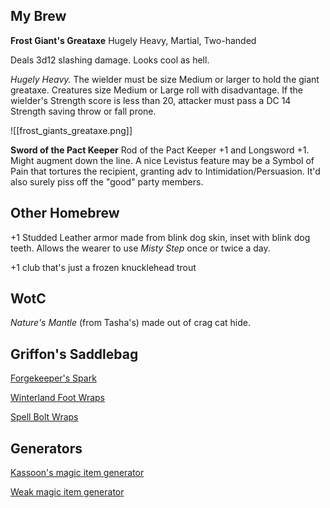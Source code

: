 ## My Brew

**Frost Giant's Greataxe**
Hugely Heavy, Martial, Two-handed

Deals 3d12 slashing damage. Looks cool as hell.

_Hugely Heavy._ The wielder must be size Medium or larger to hold the giant greataxe. Creatures size Medium or Large roll with disadvantage. If the wielder's Strength score is less than 20, attacker must pass a DC 14 Strength saving throw or fall prone.

![[frost_giants_greataxe.png]]


**Sword of the Pact Keeper**
Rod of the Pact Keeper +1 and Longsword +1. Might augment down the line. A nice Levistus feature may be a Symbol of Pain that tortures the recipient, granting adv to Intimidation/Persuasion. It'd also surely piss off the "good" party members.

## Other Homebrew

+1 Studded Leather armor made from blink dog skin, inset with blink dog teeth. Allows the wearer to use _Misty Step_ once or twice a day.


+1 club that's just a frozen knucklehead trout


## WotC

_Nature's Mantle_ (from Tasha's) made out of crag cat hide.


## Griffon's Saddlebag

[Forgekeeper's Spark](https://old.reddit.com/r/TheGriffonsSaddlebag/comments/l217xn/the_griffons_saddlebag_forgekeepers_spark/)

[Winterland Foot Wraps](https://old.reddit.com/r/TheGriffonsSaddlebag/comments/17xif90/the_griffons_saddlebag_winterland_foot_wraps/)

[Spell Bolt Wraps](https://old.reddit.com/r/TheGriffonsSaddlebag/comments/188ffba/the_griffons_saddlebag_spell_bolt_wraps_wondrous/)


## Generators

[Kassoon's magic item generator](https://www.kassoon.com/dnd/magic-item-generator/)

[Weak magic item generator](https://www.lordbyng.net/inspiration/index.php)